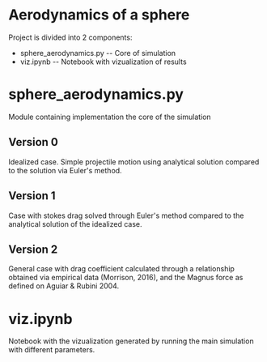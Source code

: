 # Aerodynamics of a sphere

Project is divided into 2 components:

- sphere_aerodynamics.py -- Core of simulation
- viz.ipynb              -- Notebook with vizualization of results

# sphere_aerodynamics.py

Module containing implementation the core of the simulation

## Version 0

Idealized case. Simple projectile motion using analytical solution compared to
the solution via Euler's method.

## Version 1

Case with stokes drag solved through Euler's method compared to the analytical
solution of the idealized case.

## Version 2

General case with drag coefficient calculated through a relationship obtained
via empirical data (Morrison, 2016), and the Magnus force as defined on Aguiar
& Rubini 2004.

# viz.ipynb

Notebook with the vizualization generated by running the main simulation with
different parameters.
